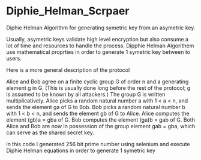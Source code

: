 # Diphie_Helman_Scrpaer

Diphie Helman Algorithm for generating symetric key from an asymetric key.

Usually, asymetric keys validate high level encryption but also consume a lot of time and resources to handle the process.
Dipphie Helman Algorithem use mathematical proprties in order to generate 1 symetric key between to users.


Here is a more general description of the protocol

Alice and Bob agree on a finite cyclic group G of order n and a generating element g in G. (This is usually done long before the rest of the protocol;
g is assumed to be known by all attackers.) The group G is written multiplicatively.
Alice picks a random natural number a with 1 < a < n, and sends the element ga of G to Bob.
Bob picks a random natural number b with 1 < b < n, and sends the element gb of G to Alice.
Alice computes the element (gb)a = gba of G.
Bob computes the element (ga)b = gab of G.
Both Alice and Bob are now in possession of the group element gab = gba, which can serve as the shared secret key.


in this code I generated 256 bit prime number using selenium and execute Diphie Helman equations in order to generate 1 symetric key
